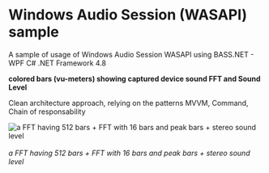 # Windows Audio Session (WASAPI) sample

A sample of usage of Windows Audio Session WASAPI using BASS.NET - WPF C# .NET Framework 4.8

**colored bars (vu-meters) showing captured device sound FFT and Sound Level**

Clean architecture approach, relying on the patterns MVVM, Command, Chain of responsability

![a FFT having 512 bars + FFT with 16 bars and peak bars + stereo sound level](https://github.com/franck-gaspoz/WindowsAudioSessionSample/blob/c9d774c80f25d7ab12ad24073497b3eb12a08719/Doc/windows-audio-session-sample2.gif "a FFT having 512 bars")
<br><br><i>a FFT having 512 bars + FFT with 16 bars and peak bars + stereo sound level</i>


